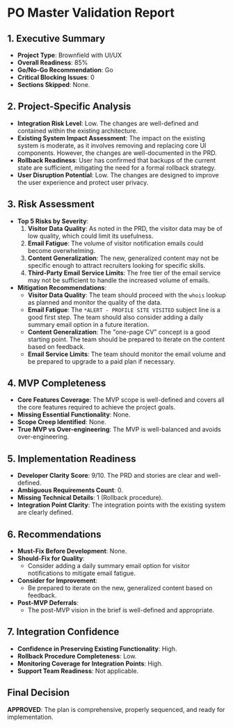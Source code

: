 # PO Master Validation Report

## 1. Executive Summary

- **Project Type**: Brownfield with UI/UX
- **Overall Readiness**: 85%
- **Go/No-Go Recommendation**: Go
- **Critical Blocking Issues**: 0
- **Sections Skipped**: None.

## 2. Project-Specific Analysis

- **Integration Risk Level**: Low. The changes are well-defined and contained within the existing architecture.
- **Existing System Impact Assessment**: The impact on the existing system is moderate, as it involves removing and replacing core UI components. However, the changes are well-documented in the PRD.
- **Rollback Readiness**: User has confirmed that backups of the current state are sufficient, mitigating the need for a formal rollback strategy.
- **User Disruption Potential**: Low. The changes are designed to improve the user experience and protect user privacy.

## 3. Risk Assessment

- **Top 5 Risks by Severity**:
  1.  **Visitor Data Quality**: As noted in the PRD, the visitor data may be of low quality, which could limit its usefulness.
  2.  **Email Fatigue**: The volume of visitor notification emails could become overwhelming.
  3.  **Content Generalization**: The new, generalized content may not be specific enough to attract recruiters looking for specific skills.
  4.  **Third-Party Email Service Limits**: The free tier of the email service may not be sufficient to handle the increased volume of emails.
- **Mitigation Recommendations**:
  - **Visitor Data Quality**: The team should proceed with the `whois` lookup as planned and monitor the quality of the data.
  - **Email Fatigue**: The `*ALERT - PROFILE SITE VISITED` subject line is a good first step. The team should also consider adding a daily summary email option in a future iteration.
  - **Content Generalization**: The "one-page CV" concept is a good starting point. The team should be prepared to iterate on the content based on feedback.
  - **Email Service Limits**: The team should monitor the email volume and be prepared to upgrade to a paid plan if necessary.

## 4. MVP Completeness

- **Core Features Coverage**: The MVP scope is well-defined and covers all the core features required to achieve the project goals.
- **Missing Essential Functionality**: None.
- **Scope Creep Identified**: None.
- **True MVP vs Over-engineering**: The MVP is well-balanced and avoids over-engineering.

## 5. Implementation Readiness

- **Developer Clarity Score**: 9/10. The PRD and stories are clear and well-defined.
- **Ambiguous Requirements Count**: 0.
- **Missing Technical Details**: 1 (Rollback procedure).
- **Integration Point Clarity**: The integration points with the existing system are clearly defined.

## 6. Recommendations

- **Must-Fix Before Development**: None.
- **Should-Fix for Quality**:
  - Consider adding a daily summary email option for visitor notifications to mitigate email fatigue.
- **Consider for Improvement**:
  - Be prepared to iterate on the new, generalized content based on feedback.
- **Post-MVP Deferrals**:
  - The post-MVP vision in the brief is well-defined and appropriate.

## 7. Integration Confidence

- **Confidence in Preserving Existing Functionality**: High.
- **Rollback Procedure Completeness**: Low.
- **Monitoring Coverage for Integration Points**: High.
- **Support Team Readiness**: Not applicable.

## Final Decision

**APPROVED**: The plan is comprehensive, properly sequenced, and ready for implementation.
